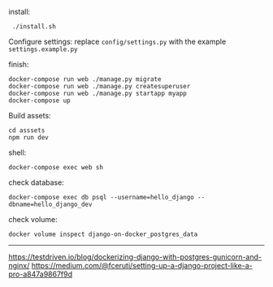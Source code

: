 

install:

     ./install.sh


Configure settings:
replace `config/settings.py` with the example `settings.example.py`

finish:

    docker-compose run web ./manage.py migrate
    docker-compose run web ./manage.py createsuperuser
    docker-compose run web ./manage.py startapp myapp
    docker-compose up

Build assets:

    cd asssets
    npm run dev

shell:

    docker-compose exec web sh

check database:

    docker-compose exec db psql --username=hello_django --dbname=hello_django_dev

check volume:

    docker volume inspect django-on-docker_postgres_data


----------
https://testdriven.io/blog/dockerizing-django-with-postgres-gunicorn-and-nginx/
https://medium.com/@fceruti/setting-up-a-django-project-like-a-pro-a847a9867f9d
